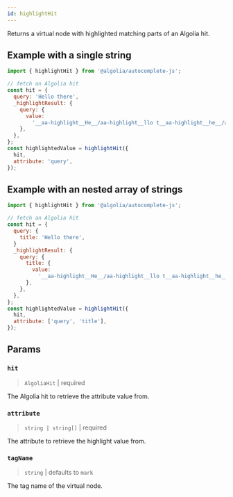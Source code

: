 ```yaml
---
id: highlightHit
---
```


Returns a virtual node with highlighted matching parts of an Algolia hit.

## Example with a single string

```js
import { highlightHit } from '@algolia/autocomplete-js';

// fetch an Algolia hit
const hit = {
  query: 'Hello there',
  _highlightResult: {
    query: {
      value:
        '__aa-highlight__He__/aa-highlight__llo t__aa-highlight__he__/aa-highlight__re',
    },
  },
};
const highlightedValue = highlightHit({
  hit,
  attribute: 'query',
});
```

## Example with an nested array of strings

```js
import { highlightHit } from '@algolia/autocomplete-js';

// fetch an Algolia hit
const hit = {
  query: {
    title: 'Hello there',
  }
  _highlightResult: {
    query: {
      title: {
        value:
          '__aa-highlight__He__/aa-highlight__llo t__aa-highlight__he__/aa-highlight__re',
      },
    },
  },
};
const highlightedValue = highlightHit({
  hit,
  attribute: ['query', 'title'],
});
```

## Params

### `hit`

> `AlgoliaHit` | required

The Algolia hit to retrieve the attribute value from.

### `attribute`

> `string | string[]` | required

The attribute to retrieve the highlight value from.

### `tagName`

> `string` | defaults to `mark`

The tag name of the virtual node.
